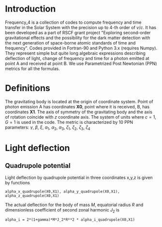 # Introduction

Frequency_4 is a collection of codes to compute frequency and time transfer in the Solar System with the precision up to 4-th order of $v/c$. It has been developed as a part of RSCF grant project "Exploring second-order gravitational effects and the possibility for the dark matter detection with the next generation of space-borne atomic standards of time and frequency". Codes provided in Fortran-90 and Python 3.x (requires Numpy). They represent simple but quite long algebraic expressions describing deflection of light, change of frequency and time for a photon emitted at point A and received at point B. We use Parametrized Post Newtonian (PPN) metrics for all the formulas.

# Definitions
The gravitating body is located at the origin of coordinate system. Point of photon emission A has coordinates **X0**, point where it is received, B, has coordinates **X1**. The axis of symmetry of the gravitating body and the axis of rotation coincide with $z$ coordinate axis. The system of units where $c=1$, $G=1$ is used in the code. The metric is characterized by 10 PPN parameters: $\gamma$, $\beta$, $\xi$, $\alpha_1$, $\alpha_2$, $\alpha_3$, $\zeta_1$, $\zeta_2$, $\zeta_3$, $\zeta_4$

# Light deflection

## Quadrupole potential
Light deflection by quadrupole potential in three coordinates x,y,z is given by functions
```
alpha_x_quadrupole(X0,X1), alpha_y_quadrupole(X0,X1), alpha_z_quadrupole(X0,X1)
```
The actual deflection for the body of mass $M$, equatorial radius $R$ and dimensionless coefficient of second zonal harmonic $J_2$ is
```
alpha_i = 2*(1+gamma)*M*J_2*R**2 * alpha_i_quadrupole(X0,X1)
```

